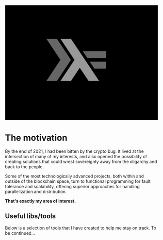 ![Lambda image](./banner.png)
<h1>The motivation</h1>

By the end of 2021, I had been bitten by the crypto bug. It lived at the intersection of many of my interests, and also opened the possibility of creating solutions that could wrest sovereignty away from the oligarchy and back to the people.

Some of the most technologically advanced projects, both within and outside of the blockchain space, turn to functional programming for fault tolerance and scalability, offering superior approaches for handling parallelization and distribution.

**That's exactly my area of interest.**

<h2>Useful libs/tools</h2>
Below is a selection of tools that I have created to help me stay on track. To be continued...

